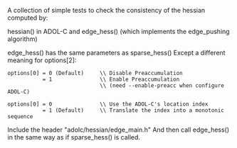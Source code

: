 A collection of simple tests to check the consistency of the hessian computed by:

hessian() in ADOL-C and edge_hess() (which implements the edge_pushing algorithm)

edge_hess() has the same parameters as sparse_hess()
Except a different meaning for options[2]:

    options[0] = 0 (Default)     \\ Disable Preaccumulation
               = 1               \\ Enable Preaccumulation 
                                 \\ (need --enable-preacc when configure ADOL-C)

    options[0] = 0               \\ Use the ADOL-C's location index
               = 1 (Default)     \\ Translate the index into a monotonic sequence

Include the header "adolc/hessian/edge_main.h"
And then call edge_hess() in the same way as if sparse_hess() is called. 

